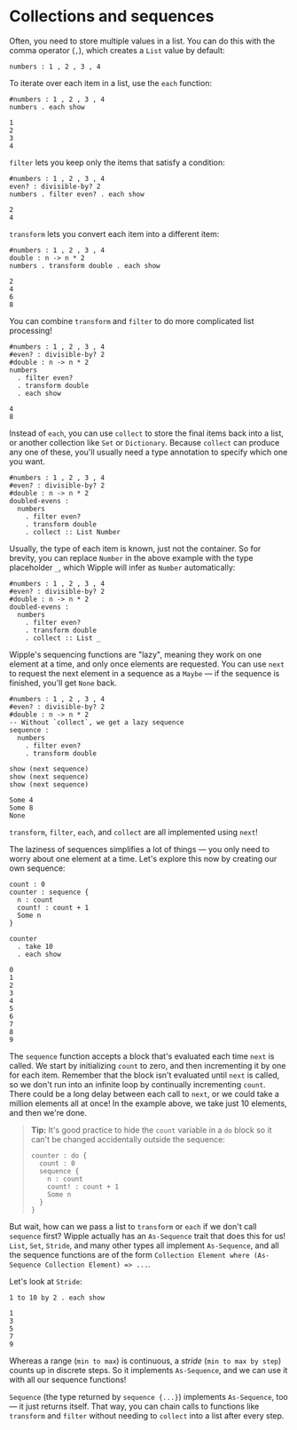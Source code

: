 # Collections and sequences

Often, you need to store multiple values in a list. You can do this with the comma operator (`,`), which creates a `List` value by default:

```wipple
numbers : 1 , 2 , 3 , 4
```

To iterate over each item in a list, use the `each` function:

```wipple
#numbers : 1 , 2 , 3 , 4
numbers . each show
```

```wipple-output
1
2
3
4
```

`filter` lets you keep only the items that satisfy a condition:

```wipple
#numbers : 1 , 2 , 3 , 4
even? : divisible-by? 2
numbers . filter even? . each show
```

```wipple-output
2
4
```

`transform` lets you convert each item into a different item:

```wipple
#numbers : 1 , 2 , 3 , 4
double : n -> n * 2
numbers . transform double . each show
```

```wipple-output
2
4
6
8
```

You can combine `transform` and `filter` to do more complicated list processing!

```wipple
#numbers : 1 , 2 , 3 , 4
#even? : divisible-by? 2
#double : n -> n * 2
numbers
  . filter even?
  . transform double
  . each show
```

```wipple-output
4
8
```

Instead of `each`, you can use `collect` to store the final items back into a list, or another collection like `Set` or `Dictionary`. Because `collect` can produce any one of these, you'll usually need a type annotation to specify which one you want.

```wipple
#numbers : 1 , 2 , 3 , 4
#even? : divisible-by? 2
#double : n -> n * 2
doubled-evens :
  numbers
    . filter even?
    . transform double
    . collect :: List Number
```

Usually, the type of each item is known, just not the container. So for brevity, you can replace `Number` in the above example with the type placeholder `_`, which Wipple will infer as `Number` automatically:

```wipple
#numbers : 1 , 2 , 3 , 4
#even? : divisible-by? 2
#double : n -> n * 2
doubled-evens :
  numbers
    . filter even?
    . transform double
    . collect :: List _
```

Wipple's sequencing functions are "lazy", meaning they work on one element at a time, and only once elements are requested. You can use `next` to request the next element in a sequence as a `Maybe` — if the sequence is finished, you'll get `None` back.

```wipple
#numbers : 1 , 2 , 3 , 4
#even? : divisible-by? 2
#double : n -> n * 2
-- Without `collect`, we get a lazy sequence
sequence :
  numbers
    . filter even?
    . transform double

show (next sequence)
show (next sequence)
show (next sequence)
```

```wipple-output
Some 4
Some 8
None
```

`transform`, `filter`, `each`, and `collect` are all implemented using `next`!

The laziness of sequences simplifies a lot of things — you only need to worry about one element at a time. Let's explore this now by creating our own sequence:

```wipple
count : 0
counter : sequence {
  n : count
  count! : count + 1
  Some n
}

counter
  . take 10
  . each show
```

```wipple-output
0
1
2
3
4
5
6
7
8
9
```

The `sequence` function accepts a block that's evaluated each time `next` is called. We start by initializing `count` to zero, and then incrementing it by one for each item. Remember that the block isn't evaluated until `next` is called, so we don't run into an infinite loop by continually incrementing `count`. There could be a long delay between each call to `next`, or we could take a million elements all at once! In the example above, we take just 10 elements, and then we're done.

> **Tip:** It's good practice to hide the `count` variable in a `do` block so it can't be changed accidentally outside the sequence:
>
> ```wipple
> counter : do {
>   count : 0
>   sequence {
>     n : count
>     count! : count + 1
>     Some n
>   }
> }
> ```

But wait, how can we pass a list to `transform` or `each` if we don't call `sequence` first? Wipple actually has an `As-Sequence` trait that does this for us! `List`, `Set`, `Stride`, and many other types all implement `As-Sequence`, and all the sequence functions are of the form `Collection Element where (As-Sequence Collection Element) => ...`.

Let's look at `Stride`:

```wipple
1 to 10 by 2 . each show
```

```wipple-output
1
3
5
7
9
```

Whereas a range (`min to max`) is continuous, a _stride_ (`min to max by step`) counts up in discrete steps. So it implements `As-Sequence`, and we can use it with all our sequence functions!

`Sequence` (the type returned by `sequence {...}`) implements `As-Sequence`, too — it just returns itself. That way, you can chain calls to functions like `transform` and `filter` without needing to `collect` into a list after every step.
